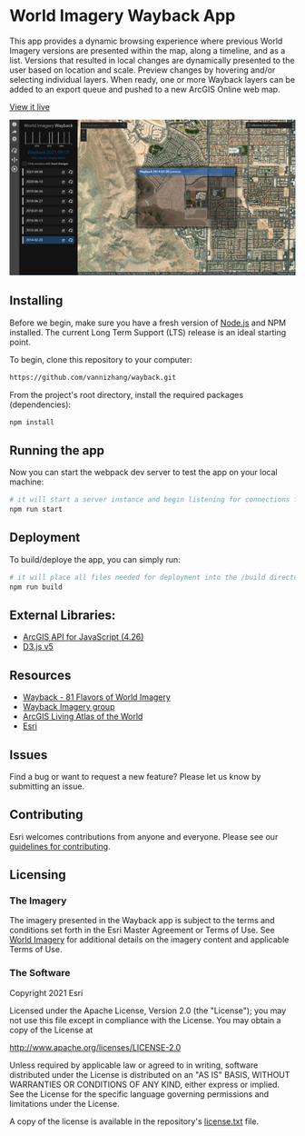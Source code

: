 # World Imagery Wayback App
This app provides a dynamic browsing experience where previous World Imagery versions are presented within the map, along a timeline, and as a list. Versions that resulted in local changes are dynamically presented to the user based on location and scale. Preview changes by hovering and/or selecting individual layers. When ready, one or more Wayback layers can be added to an export queue and pushed to a new ArcGIS Online web map.

[View it live](https://livingatlas.arcgis.com/wayback/)

![App](./public/screenshot.png)

## Installing 

Before we begin, make sure you have a fresh version of [Node.js](https://nodejs.org/en/) and NPM installed. The current Long Term Support (LTS) release is an ideal starting point. 

To begin, clone this repository to your computer:

```sh
https://github.com/vannizhang/wayback.git
```

From the project's root directory, install the required packages (dependencies):

```sh
npm install
```

## Running the app 
Now you can start the webpack dev server to test the app on your local machine:

```sh
# it will start a server instance and begin listening for connections from localhost on port 8080
npm run start
```

## Deployment
To build/deploye the app, you can simply run:

```sh
# it will place all files needed for deployment into the /build directory 
npm run build
```

## External Libraries:
- [ArcGIS API for JavaScript (4.26)](https://developers.arcgis.com/javascript/index.html)
- [D3.js v5](https://d3js.org/)

## Resources
- [Wayback - 81 Flavors of World Imagery](https://www.esri.com/arcgis-blog/products/arcgis-living-atlas/imagery/wayback-81-flavors-of-world-imagery/)
- [Wayback Imagery group](http://esri.maps.arcgis.com/home/group.html?id=0f3189e1d1414edfad860b697b7d8311&start=1&view=list#content)
- [ArcGIS Living Atlas of the World](https://livingatlas.arcgis.com/en/browse/#d=2&categories=Imagery:1111)
- [Esri](https://www.esri.com/en-us/home)

## Issues

Find a bug or want to request a new feature?  Please let us know by submitting an issue.

## Contributing

Esri welcomes contributions from anyone and everyone. Please see our [guidelines for contributing](https://github.com/esri/contributing).

## Licensing

### The Imagery

The imagery presented in the Wayback app is subject to the terms and conditions set forth in the Esri Master Agreement or Terms of Use.  See [World Imagery](https://www.arcgis.com/home/item.html?id=10df2279f9684e4a9f6a7f08febac2a9) for additional details on the imagery content and applicable Terms of Use.

### The Software

Copyright 2021 Esri

Licensed under the Apache License, Version 2.0 (the "License");
you may not use this file except in compliance with the License.
You may obtain a copy of the License at

   http://www.apache.org/licenses/LICENSE-2.0

Unless required by applicable law or agreed to in writing, software
distributed under the License is distributed on an "AS IS" BASIS,
WITHOUT WARRANTIES OR CONDITIONS OF ANY KIND, either express or implied.
See the License for the specific language governing permissions and
limitations under the License.

A copy of the license is available in the repository's [license.txt](license.txt) file.